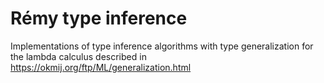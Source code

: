 # Rémy type inference

Implementations of type inference algorithms with type generalization for the lambda calculus
described in https://okmij.org/ftp/ML/generalization.html
